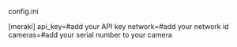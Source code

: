 config.ini

[meraki]
api_key=#add your API key
network=#add your network id
cameras=#add your serial number to your camera